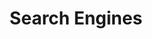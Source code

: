 ---
word: "true"

title: "Search Engines"

categories: ['']

tags: ['Search', 'Engines']

arwords: 'محركات البحث'

arexps: []

enwords: ['Search Engines']

enexps: []

arlexicons: 'ح'

enlexicons: 'S'

authors: ['Ruqayya Roshdy']

translators: ['']

citations: 'مقدمة في حوسبة اللغة العربية'

sources: 'مركز الملك عبدالله بن عبدالعزيز الدولي لخدمة اللغة العربية'

slug: ""
---